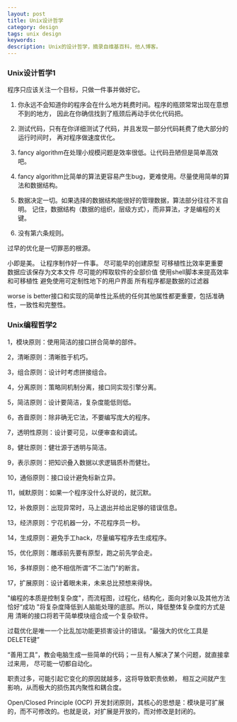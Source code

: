 ```yaml
---
layout: post
title: Unix设计哲学
category: design
tags: unix design
keywords: 
description: Unix的设计哲学，摘录自维基百科，他人博客。
---
```


### Unix设计哲学1

  程序只应该关注一个目标，只做一件事并做好它。

  1. 你永远不会知道你的程序会在什么地方耗费时间。程序的瓶颈常常出现在意想不到的地方，
     因此在你确信找到了瓶颈后再动手优化代码把。

  2. 测试代码，只有在你详细测试了代码，并且发现一部分代码耗费了绝大部分的运行时间时，
     再对程序做速度优化。

  3. fancy algorithm在处理小规模问题是效率很低。让代码丑陋但是简单高效吧。

  4. fancy algorithm比简单的算法更容易产生bug，更难使用。尽量使用简单的算法和数据结构。

  5. 数据决定一切。如果选择的数据结构能很好的管理数据，算法部分往往不言自明。
     记住，数据结构（数据的组织，层级方式），而非算法，才是编程的关键。

  6. 没有第六条规则。

  过早的优化是一切罪恶的根源。

  小即是美。
  让程序制作好一件事。
  尽可能早的创建原型
  可移植性比效率更重要
  数据应该保存为文本文件
  尽可能的榨取软件的全部价值
  使用shell脚本来提高效率和可移植性
  避免使用可定制性地下的用户界面
  所有程序都是数据的过滤器

  worse is better接口和实现的简单性比系统的任何其他属性都更重要，包括准确性，一致性和完整性。

###      Unix编程哲学2

 1，模块原则：使用简洁的接口拼合简单的部件。

2，清晰原则：清晰胜于机巧。

3，组合原则：设计时考虑拼接组合。

4，分离原则：策略同机制分离，接口同实现引擎分离。

5，简洁原则：设计要简洁，复杂度能低则低。

6，吝啬原则：除非确无它法，不要编写庞大的程序。

7，透明性原则：设计要可见，以便审查和调试。

8，健壮原则：健壮源于透明与简洁。

9，表示原则：把知识叠入数据以求逻辑质朴而健壮。

10，通俗原则：接口设计避免标新立异。

11，缄默原则：如果一个程序没什么好说的，就沉默。

12，补救原则：出现异常时，马上退出并给出足够的错误信息。

13，经济原则：宁花机器一分，不花程序员一秒。

14，生成原则：避免手工hack，尽量编写程序去生成程序。

15，优化原则：雕琢前先要有原型，跑之前先学会走。

16，多样原则：绝不相信所谓“不二法门”的断言。

17，扩展原则：设计着眼未来，未来总比预想来得快。

"编程的本质是控制复杂度"，而流程图，过程化，结构化，面向对象以及其他方法
恰好“成功 "将复杂度降低到人脑能处理的底部。所以，降低整体复杂度的方式是用
清晰的接口将若干简单模块组合成一个复杂软件。

过载优化是唯一一个比乱加功能更损害设计的错误。“最强大的优化工具是DELETE键”

“善用工具”，教会电脑生成一些简单的代码；一旦有人解决了某个问题，就直接拿过来用，
尽可能一切都自动化。

职责过多，可能引起它变化的原因就越多，这将导致职责依赖，
相互之间就产生影响，从而极大的损伤其内聚性和耦合度。

Open/Closed Principle (OCP)
开发封闭原则，其核心的思想是：模块是可扩展的，而不可修改的。也就是说，对扩展是开放的，而对修改是封闭的。
